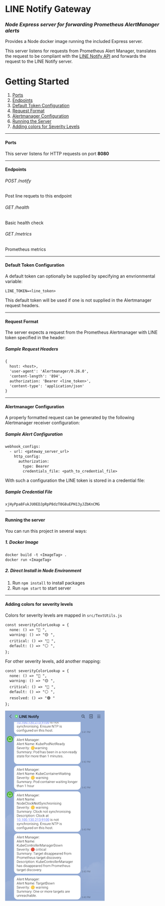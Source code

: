 # LINE Notify Gateway

### _Node Express server for forwarding Prometheus AlertManager alerts_

Provides a Node docker image running the included Express server.

This server listens for requests from Prometheus Alert Manager, translates the request to be compliant with the [LINE Notify API](https://notify-bot.line.me/doc/en/) and forwards the request to the LINE Notify server.

# Getting Started

1. [Ports](#ports)
2. [Endpoints](#endpoints)
3. [Default Token Configuration](#default-token-configuration)
4. [Request Format](#request-format)
5. [Alertmanager Configuration](#alertmanager-configuration)
6. [Running the Server](#running-the-server)
7. [Adding colors for Severity Levels](#adding-colors-for-severity-levels)

---

#### Ports

This server listens for HTTP requests on port **8080**

---

#### Endpoints

###### POST /notify

Post line requets to this endpoint

###### GET /health

Basic health check

###### GET /metrics

Prometheus metrics

---

#### Default Token Configuration

A default token can optionally be supplied by specifying an envrionmental variable:

```
LINE_TOKEN=<line_token>
```

This default token will be used if one is not supplied in the Alertmanager request headers.

---

#### Request Format

The server expects a request from the Prometheus Alertmanager with LINE token specified in the header:

##### Sample Request Headers

```
{
  host: <host>,
  'user-agent': 'Alertmanager/0.26.0',
  'content-length': '894',
  authorization: 'Bearer <line_token>',
  'content-type': 'application/json'
}
```

---

#### Alertmanager Configuration

A properly formatted request can be generated by the following Alertmanager receiver configuration:

##### Sample Alert Configuration

```
webhook_configs:
  - url: <gateway_server_url>
    http_config:
      authorization:
        type: Bearer
        credentials_file: <path_to_credential_file>
```

With such a configuration the LINE token is stored in a credential file:

##### Sample Credential File

```
xjHyPpa8FukJU0EDJpRpP8dzT0G8uEPH13yJZbKnCMG
```

---

#### Running the server

You can run this project in several ways:

##### 1. Docker Image

```
docker build -t <ImageTag> .
docker run <ImageTag>
```

##### 2. Direct Install in Node Environment

1.  Run `npm install` to install packages
2.  Run `npm start` to start server

---

<a name="add-colors"></a>

#### Adding colors for severity levels

Colors for severity levels are mapped in `src/TextUtils.js`

```
const severityColorLookup = {
  none: () => "🔵 ",
  warning: () => "🟡 ",
  critical: () => "🔴 ",
  default: () => "⚪ ",
};
```

For other severity levels, add another mapping:

```
const severityColorLookup = {
  none: () => "🔵 ",
  warning: () => "🟡 ",
  critical: () => "🔴 ",
  default: () => "⚪ ",
  resolved: () => "🟢 "
};
```

![Screenshot](screenshot.png)

